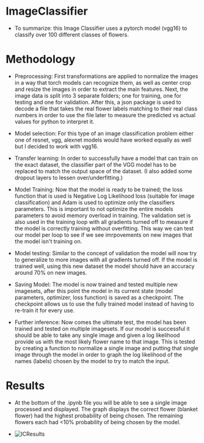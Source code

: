 # ImageClassifier
- To summarize: this Image Classifier uses a pytorch model (vgg16) to classify over 100 different classes of flowers.

# Methodology
- Preprocessing: First transformations are applied to normalize the images in a way that torch models can recognize them, as well as center crop and resize the images in order to extract the main features.  Next, the image data is split into 3 separate folders; one for training, one for testing and one for validation. After this, a json package is used to decode a file that takes the real flower labels matching to their real class numbers in order to use the file later to measure the predicted vs actual values for python to interpret it.
 
- Model selection: For this type of an image classification problem either one of resnet, vgg, alexnet models would have worked equally as well but I decided to work with vgg16. 
 
- Transfer learning: In order to successfully have a model that can train on the exact dataset, the classifier part of the VGG model has to be replaced to match the output space of the dataset. (I also added some dropout layers to lessen over/underfitting.) 
 
- Model Training: Now that the model is ready to be trained; the loss function that is used is Negative Log Likelihood loss (suitable for image classification) and Adam is used to optimize only the classifiers parameters. This is important to not optimize the entire models parameters to avoid memory overload in training. The validation set is also used in the training loop with all gradients turned off to measure if the model is correctly training without overfitting. This way we can test our model per loop to see if we see imrpovements on new images that the model isn't training on. 

- Model testing: Similar to the concept of validation the model will now try to generalize to more images with all gradients turned off. If the model is trained well, using this new dataset the model should have an accuracy around 70% on new images.
 
- Saving Model: The model is now trained and tested multiple new imagesets, after this point the model in its current state (model parameters, optimizer, loss function) is saved as a checkpoint. The checkpoint allows us to use the fully trained model instead of having to re-train it for every use. 

- Further inference: Now comes the ultimate test, the model has been trained and tested on multiple imagesets. If our model is successful it should be able to take any single image and given a log likelihood provide us with the most likely flower name to that image. This is tested by creating a function to normalize a single image and putting that single image through the model in order to graph the log likelihood of the names (labels) chosen by the model to try to match the input.


# Results
- At the bottom of the .ipynb file you will be able to see a single image processed and displayed. The graph displays the correct flower (blanket flower) had the highest probability of being chosen. The remaining flowers each had <10% probability of being chosen by the model.

- ![ICResults](https://user-images.githubusercontent.com/63812857/132139948-a13ab1a3-f73f-4521-a2ea-d093b8ec75ea.png)


